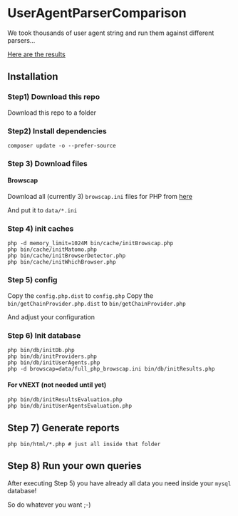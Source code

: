 
# UserAgentParserComparison

We took thousands of user agent string and run them against different parsers...

[Here are the results](http://mimmi20.github.io/UserAgentParserComparison/)


## Installation


### Step1) Download this repo

Download this repo to a folder


### Step2) Install dependencies

```shell
composer update -o --prefer-source
```


### Step 3) Download files

#### Browscap

Download all (currently 3) `browscap.ini` files for PHP from [here](http://browscap.org/)

And put it to `data/*.ini`

### Step 4) init caches
```shell
php -d memory_limit=1024M bin/cache/initBrowscap.php
php bin/cache/initMatomo.php
php bin/cache/initBrowserDetector.php
php bin/cache/initWhichBrowser.php
```


### Step 5) config

Copy the `config.php.dist` to `config.php`
Copy the `bin/getChainProvider.php.dist` to `bin/getChainProvider.php`

And adjust your configuration


### Step 6) Init database

```shell
php bin/db/initDb.php
php bin/db/initProviders.php
php bin/db/initUserAgents.php
php -d browscap=data/full_php_browscap.ini bin/db/initResults.php
```

#### For vNEXT (not needed until yet)

```shell
php bin/db/initResultsEvaluation.php
php bin/db/initUserAgentsEvaluation.php
```


## Step 7) Generate reports

```shell
php bin/html/*.php # just all inside that folder
```

## Step 8) Run your own queries

After executing Step 5) you have already all data you need inside your `mysql` database!

So do whatever you want ;-)
